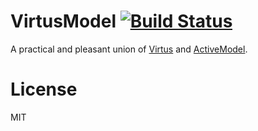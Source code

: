 # VirtusModel [![Build Status](https://travis-ci.org/derek-schaefer/virtus_model.svg)](https://travis-ci.org/derek-schaefer/virtus_model)

A practical and pleasant union of [Virtus](https://rubygems.org/gems/virtus) and [ActiveModel](https://rubygems.org/gems/activemodel).

# License

MIT
